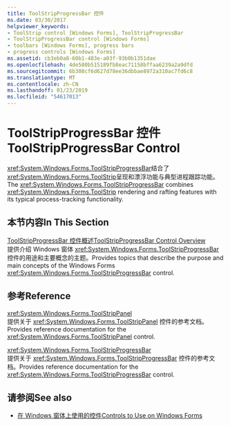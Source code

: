 ```yaml
---
title: ToolStripProgressBar 控件
ms.date: 03/30/2017
helpviewer_keywords:
- ToolStrip control [Windows Forms], ToolStripProgressBar
- ToolStripProgressBar control [Windows Forms]
- toolbars [Windows Forms], progress bars
- progress controls [Windows Forms]
ms.assetid: cb3eb0a8-60b1-483e-a03f-93b0b1351dae
ms.openlocfilehash: 4de580b515189fb8eac71158bffaa6239a2a9dfd
ms.sourcegitcommit: 6b308cf6d627d78ee36dbbae8972a310ac7fd6c8
ms.translationtype: MT
ms.contentlocale: zh-CN
ms.lasthandoff: 01/23/2019
ms.locfileid: "54617013"
---
```

# <a name="toolstripprogressbar-control"></a><span data-ttu-id="b5fd5-102">ToolStripProgressBar 控件</span><span class="sxs-lookup"><span data-stu-id="b5fd5-102">ToolStripProgressBar Control</span></span>
<span data-ttu-id="b5fd5-103"><xref:System.Windows.Forms.ToolStripProgressBar>结合了<xref:System.Windows.Forms.ToolStrip>呈现和漂浮功能与典型进程跟踪功能。</span><span class="sxs-lookup"><span data-stu-id="b5fd5-103">The <xref:System.Windows.Forms.ToolStripProgressBar> combines <xref:System.Windows.Forms.ToolStrip> rendering and rafting features with its typical process-tracking functionality.</span></span>  
  
## <a name="in-this-section"></a><span data-ttu-id="b5fd5-104">本节内容</span><span class="sxs-lookup"><span data-stu-id="b5fd5-104">In This Section</span></span>  
 [<span data-ttu-id="b5fd5-105">ToolStripProgressBar 控件概述</span><span class="sxs-lookup"><span data-stu-id="b5fd5-105">ToolStripProgressBar Control Overview</span></span>](../../../../docs/framework/winforms/controls/toolstripprogressbar-control-overview.md)  
 <span data-ttu-id="b5fd5-106">提供介绍 Windows 窗体 <xref:System.Windows.Forms.ToolStripProgressBar> 控件的用途和主要概念的主题。</span><span class="sxs-lookup"><span data-stu-id="b5fd5-106">Provides topics that describe the purpose and main concepts of the Windows Forms <xref:System.Windows.Forms.ToolStripProgressBar> control.</span></span>  
  
## <a name="reference"></a><span data-ttu-id="b5fd5-107">参考</span><span class="sxs-lookup"><span data-stu-id="b5fd5-107">Reference</span></span>  
 <xref:System.Windows.Forms.ToolStripPanel>  
 <span data-ttu-id="b5fd5-108">提供关于 <xref:System.Windows.Forms.ToolStripPanel> 控件的参考文档。</span><span class="sxs-lookup"><span data-stu-id="b5fd5-108">Provides reference documentation for the <xref:System.Windows.Forms.ToolStripPanel> control.</span></span>  
  
 <xref:System.Windows.Forms.ToolStripProgressBar>  
 <span data-ttu-id="b5fd5-109">提供关于 <xref:System.Windows.Forms.ToolStripProgressBar> 控件的参考文档。</span><span class="sxs-lookup"><span data-stu-id="b5fd5-109">Provides reference documentation for the <xref:System.Windows.Forms.ToolStripProgressBar> control.</span></span>  
  
## <a name="see-also"></a><span data-ttu-id="b5fd5-110">请参阅</span><span class="sxs-lookup"><span data-stu-id="b5fd5-110">See also</span></span>
- [<span data-ttu-id="b5fd5-111">在 Windows 窗体上使用的控件</span><span class="sxs-lookup"><span data-stu-id="b5fd5-111">Controls to Use on Windows Forms</span></span>](../../../../docs/framework/winforms/controls/controls-to-use-on-windows-forms.md)
